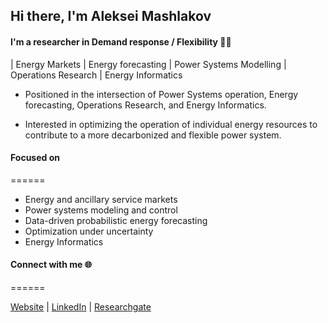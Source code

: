 
## Hi there, I'm Aleksei Mashlakov

#### I'm a researcher in Demand response / Flexibility :man_technologist:
| Energy Markets | Energy forecasting | Power Systems Modelling | Operations Research | Energy Informatics

- Positioned in the intersection of Power Systems operation, Energy forecasting, Operations Research, and Energy Informatics. 

- Interested in optimizing the operation of individual energy resources to contribute to a more decarbonized and flexible power system. 

#### Focused on
======

 - Energy and ancillary service markets 
 - Power systems modeling and control
 - Data-driven probabilistic energy forecasting
 - Optimization under uncertainty
 - Energy Informatics

#### Connect with me :globe_with_meridians:
======

[Website][website] | [LinkedIn][linkedin] | [Researchgate][researchgate]

<br />

[website]: https://aleksei-mashlakov.github.io/
[linkedin]: https://www.linkedin.com/in/mashlakov/
[researchgate]: https://www.researchgate.net/profile/Aleksei-Mashlakov

